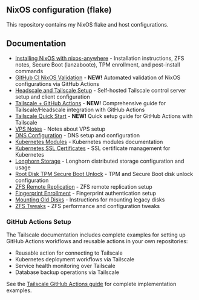 ## NixOS configuration (flake)

This repository contains my NixOS flake and host configurations.

## Documentation

- [Installing NixOS with nixos-anywhere](docs/INSTALL_NIXOS_ANYWHERE.md) - Installation instructions, ZFS notes, Secure Boot (lanzaboote), TPM enrollment, and post-install commands
- [GitHub CI NixOS Validation](docs/GITHUB_CI_VALIDATION.md) - **NEW!** Automated validation of NixOS configurations via GitHub Actions
- [Headscale and Tailscale Setup](docs/HEADSCALE_SETUP.md) - Self-hosted Tailscale control server setup and client configuration
- [Tailscale + GitHub Actions](docs/TAILSCALE_GITHUB_ACTIONS.md) - **NEW!** Comprehensive guide for Tailscale/Headscale integration with GitHub Actions
- [Tailscale Quick Start](docs/TAILSCALE_QUICKSTART.md) - **NEW!** Quick setup guide for GitHub Actions with Tailscale
- [VPS Notes](docs/vps-notes.md) - Notes about VPS setup
- [DNS Configuration](docs/DNS.md) - DNS setup and configuration
- [Kubernetes Modules](docs/KUBERNETES_MODULES.md) - Kubernetes modules documentation
- [Kubernetes SSL Certificates](docs/KUBERNETES_SSL_CERTIFICATES.md) - SSL certificate management for Kubernetes
- [Longhorn Storage](docs/LONGHORN_STORAGE.md) - Longhorn distributed storage configuration and usage
- [Root Disk TPM Secure Boot Unlock](docs/ROOT_DISK_TPM_SECURE_BOOT_UNLOCK.md) - TPM and Secure Boot disk unlock configuration
- [ZFS Remote Replication](docs/ZFS_REMOTE_REPLICATION.md) - ZFS remote replication setup
- [Fingerprint Enrollment](docs/fingerprint-enrollment.md) - Fingerprint authentication setup
- [Mounting Old Disks](docs/mounting-old-disks.md) - Instructions for mounting legacy disks
- [ZFS Tweaks](docs/zfs-tweaks.md) - ZFS performance and configuration tweaks

### GitHub Actions Setup

The Tailscale documentation includes complete examples for setting up GitHub Actions workflows and reusable actions in your own repositories:
- Reusable action for connecting to Tailscale
- Kubernetes deployment workflows via Tailscale
- Service health monitoring over Tailscale  
- Database backup operations via Tailscale

See the [Tailscale GitHub Actions guide](docs/TAILSCALE_GITHUB_ACTIONS.md) for complete implementation examples.
